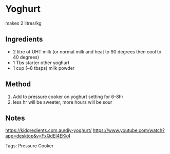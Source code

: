 #  Yoghurt

makes 2 litres/kg

## Ingredients

* 2 litre of UHT milk (or normal milk and heat to 90 degrees then cool to 40 degrees)
* 1 Tbs starter other yoghurt
* 1 cup (~8 tbsps) milk powder


## Method

1. Add to pressure cooker on yoghurt setting for 6-8hr
2. less hr will be sweeter, more hours will be sour

## Notes

https://kidgredients.com.au/diy-yoghurt/
https://www.youtube.com/watch?app=desktop&v=FxQdEl4EKk4

Tags: Pressure Cooker